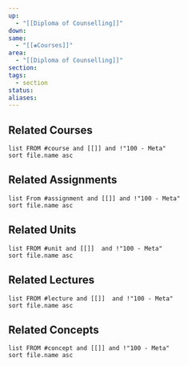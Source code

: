 ```yaml
---
up:
  - "[[Diploma of Counselling]]"
down: 
same:
  - "[[❀Courses]]"
area:
  - "[[Diploma of Counselling]]"
section: 
tags:
  - section
status: 
aliases:
---
```

## Related Courses
```dataview
list FROM #course and [[]] and !"100 - Meta"
sort file.name asc
```

## Related Assignments
```dataview
list From #assignment and [[]] and !"100 - Meta"
sort file.name asc
```

## Related Units
```dataview
list FROM #unit and [[]]  and !"100 - Meta"
sort file.name asc
```

## Related Lectures
```dataview
list FROM #lecture and [[]]  and !"100 - Meta"
sort file.name asc
```

## Related Concepts
```dataview
list FROM #concept and [[]] and !"100 - Meta"
sort file.name asc
```